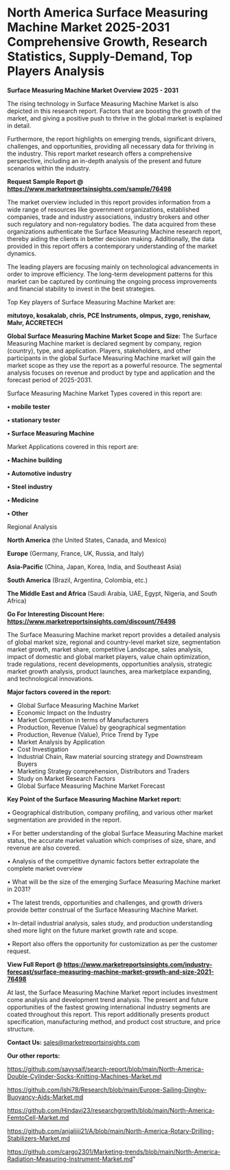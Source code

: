 # North America Surface Measuring Machine Market 2025-2031 Comprehensive Growth, Research Statistics, Supply-Demand,  Top Players Analysis

<Strong> Surface Measuring Machine Market Overview 2025 - 2031</strong>

The rising technology in Surface Measuring Machine Market is also depicted in this research report. Factors that are boosting the growth of the market, and giving a positive push to thrive in the global market is explained in detail.

Furthermore, the report highlights on emerging trends, significant drivers, challenges, and opportunities, providing all necessary data for thriving in the industry. This report market research offers a comprehensive perspective, including an in-depth analysis of the present and future scenarios within the industry.

<strong>Request Sample Report @ <a href=https://www.marketreportsinsights.com/sample/76498>https://www.marketreportsinsights.com/sample/76498</a></strong>

The market overview included in this report provides information from a wide range of resources like government organizations, established companies, trade and industry associations, industry brokers and other such regulatory and non-regulatory bodies. The data acquired from these organizations authenticate the Surface Measuring Machine research report, thereby aiding the clients in better decision making. Additionally, the data provided in this report offers a contemporary understanding of the market dynamics.

The leading players are focusing mainly on technological advancements in order to improve efficiency. The long-term development patterns for this market can be captured by continuing the ongoing process improvements and financial stability to invest in the best strategies.

Top Key players of Surface Measuring Machine Market are:

<strong>mitutoyo, kosakalab, chris, PCE Instruments, olmpus, zygo, renishaw, Mahr, ACCRETECH</strong>

<strong><b>Global Surface Measuring Machine Market Scope and Size:</b></strong>
The Surface Measuring Machine market is declared segment by company, region (country), type, and application. Players, stakeholders, and other participants in the global Surface Measuring Machine market will gain the market scope as they use the report as a powerful resource. The segmental analysis focuses on revenue and product by type and application and the forecast period of 2025-2031.

Surface Measuring Machine Market Types covered in this report are:

<strong>• mobile tester

• stationary tester

• Surface Measuring Machine</strong>

Market Applications covered in this report are:

<strong>• Machine building

• Automotive industry

• Steel industry

• Medicine

• Other</strong> 

Regional Analysis

<strong>North America</strong> (the United States, Canada, and Mexico)

<strong>Europe</strong> (Germany, France, UK, Russia, and Italy)

<strong>Asia-Pacific</strong> (China, Japan, Korea, India, and Southeast Asia)

<strong>South America</strong> (Brazil, Argentina, Colombia, etc.)

<strong>The Middle East and Africa</strong> (Saudi Arabia, UAE, Egypt, Nigeria, and South Africa)

<strong>Go For Interesting Discount Here: <a href=https://www.marketreportsinsights.com/discount/76498>https://www.marketreportsinsights.com/discount/76498</a></strong>

The Surface Measuring Machine market report provides a detailed analysis of global market size, regional and country-level market size, segmentation market growth, market share, competitive Landscape, sales analysis, impact of domestic and global market players, value chain optimization, trade regulations, recent developments, opportunities analysis, strategic market growth analysis, product launches, area marketplace expanding, and technological innovations.

<strong><b>Major factors covered in the report:</b></strong>
<ul>
  <li>Global Surface Measuring Machine Market </li>
  <li>Economic Impact on the Industry</li>
  <li>Market Competition in terms of Manufacturers</li>
  <li>Production, Revenue (Value) by geographical segmentation</li>
  <li>Production, Revenue (Value), Price Trend by Type</li>
  <li>Market Analysis by Application</li>
  <li>Cost Investigation</li>
  <li>Industrial Chain, Raw material sourcing strategy and Downstream Buyers</li>
  <li>Marketing Strategy comprehension, Distributors and Traders</li>
  <li>Study on Market Research Factors</li>
  <li>Global Surface Measuring Machine Market Forecast</li>
</ul>

<strong><b>Key Point of the Surface Measuring Machine Market report:</b></strong>

• Geographical distribution, company profiling, and various other market segmentation are provided in the report.

• For better understanding of the global Surface Measuring Machine market status, the accurate market valuation which comprises of size, share, and revenue are also covered.

• Analysis of the competitive dynamic factors better extrapolate the complete market overview

• What will be the size of the emerging Surface Measuring Machine market in 2031?

• The latest trends, opportunities and challenges, and growth drivers provide better construal of the Surface Measuring Machine Market.

• In-detail industrial analysis, sales study, and production understanding shed more light on the future market growth rate and scope.

• Report also offers the opportunity for customization as per the customer request.

<strong><b>View Full Report @ <a href=https://www.marketreportsinsights.com/industry-forecast/surface-measuring-machine-market-growth-and-size-2021-76498>https://www.marketreportsinsights.com/industry-forecast/surface-measuring-machine-market-growth-and-size-2021-76498</a></b></strong>


At last, the Surface Measuring Machine Market report includes investment come analysis and development trend analysis. The present and future opportunities of the fastest growing international industry segments are coated throughout this report. This report additionally presents product specification, manufacturing method, and product cost structure, and price structure.

<strong>Contact Us:</strong>
sales@marketreportsinsights.com

<strong>Our other reports:</strong>

<a href=https://github.com/sayysaif/search-report/blob/main/North-America-Double-Cylinder-Socks-Knitting-Machines-Market.md>https://github.com/sayysaif/search-report/blob/main/North-America-Double-Cylinder-Socks-Knitting-Machines-Market.md</a>

<a href=https://github.com/Ishi78/Research/blob/main/Europe-Sailing-Dinghy-Buoyancy-Aids-Market.md>https://github.com/Ishi78/Research/blob/main/Europe-Sailing-Dinghy-Buoyancy-Aids-Market.md</a>

<a href=https://github.com/Hindavi23/researchgrowth/blob/main/North-America-FemtoCell-Market.md>https://github.com/Hindavi23/researchgrowth/blob/main/North-America-FemtoCell-Market.md</a>

<a href=https://github.com/anjaliiii21/A/blob/main/North-America-Rotary-Drilling-Stabilizers-Market.md>https://github.com/anjaliiii21/A/blob/main/North-America-Rotary-Drilling-Stabilizers-Market.md</a>

<a href=https://github.com/cargo2301/Marketing-trends/blob/main/North-America-Radiation-Measuring-Instrument-Market.md>https://github.com/cargo2301/Marketing-trends/blob/main/North-America-Radiation-Measuring-Instrument-Market.md</a>"

